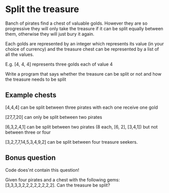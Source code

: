 # Split the treasure

Banch of pirates find a chest of valuable golds. However they are so progressive they will only take the treasure if it can be split equally between them, otherwise they will just bury it again.

Each golds are represented by an integer which represents its value (in your choice of currency) and the treasure chest can be represented by a list of all the values.

E.g. [4, 4, 4] represents three golds each of value 4

Write a program that says whether the treasure can be split or not and how the treasure needs to be split

## Example chests

[4,4,4] can be split between three pirates with each one receive one gold

[27,7,20] can only be split between two pirates

[6,3,2,4,1] can be split between two pirates (8 each, [6, 2], [3,4,1]) but not between three or four

[3,2,7,7,14,5,3,4,9,2] can be split between four treasure seekers.

## Bonus question
Code does'nt contain this question!

Given four pirates and a chest with the following gems: [3,3,3,3,2,2,2,2,2,2,2,2]. Can the treasure be split?
